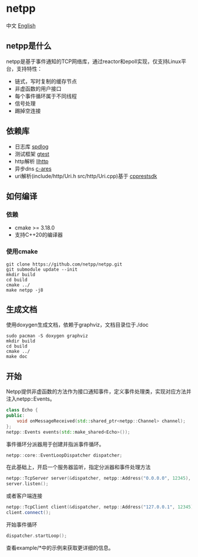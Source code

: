 # netpp
中文 [English](https://github.com/netpp/netpp/blob/master/README.md)  
## netpp是什么
netpp是基于事件通知的TCP网络库，通过reactor和epoll实现，仅支持Linux平台，支持特性：
* 链式，写时复制的缓存节点
* 非虚函数的用户接口
* 每个事件循环属于不同线程
* 信号处理
* 踢掉空连接
## 依赖库
* 日志库 [spdlog](https://github.com/gabime/spdlog)
* 测试框架 [gtest](https://github.com/google/googletest)
* http解析 [llhttp](https://github.com/nodejs/llhttp)
* 异步dns [c-ares](https://www.github.com/c-ares/c-ares)
* uri解析(include/http/Uri.h src/http/Uri.cpp)基于 [cpprestsdk](https://github.com/microsoft/cpprestsdk)
## 如何编译
### 依赖
* cmake >= 3.18.0
* 支持C++20的编译器
### 使用cmake
```shell
git clone https://github.com/netpp/netpp.git
git submodule update --init
mkdir build
cd build
cmake ../
make netpp -j8
```
## 生成文档
使用doxygen生成文档，依赖于graphviz，文档目录位于./doc
```shell
sudo pacman -S doxygen graphviz
mkdir build
cd build
cmake ../
make doc
```
## 开始
Netpp提供非虚函数的方法作为接口通知事件，定义事件处理类，实现对应方法并注入netpp::Events。
```c++
class Echo {
public:
    void onMessageReceived(std::shared_ptr<netpp::Channel> channel);
};
netpp::Events events(std::make_shared<Echo>());
```
事件循环分派器用于创建并指派事件循环。
```c++
netpp::core::EventLoopDispatcher dispatcher;
```
在此基础上，开启一个服务器监听，指定分派器和事件处理方法
```c++
netpp::TcpServer server(&dispatcher, netpp::Address("0.0.0.0", 12345), std::move(events));
server.listen();
```
或者客户端连接
```c++
netpp::TcpClient client(&dispatcher, netpp::Address("127.0.0.1", 12345), std::move(events));
client.connect();
```
开始事件循环
```c++
dispatcher.startLoop();
```
查看example/*中的示例来获取更详细的信息。

